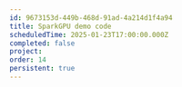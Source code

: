 ```yaml
---
id: 9673153d-449b-468d-91ad-4a214d1f4a94
title: SparkGPU demo code
scheduledTime: 2025-01-23T17:00:00.000Z
completed: false
project: 
order: 14
persistent: true
---
```


